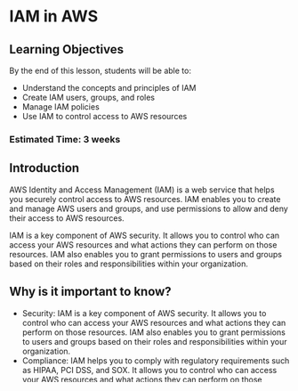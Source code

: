 # IAM in AWS

## Learning Objectives
By the end of this lesson, students will be able to:
- Understand the concepts and principles of IAM
- Create IAM users, groups, and roles
- Manage IAM policies
- Use IAM to control access to AWS resources

### Estimated Time: 3 weeks

## Introduction
AWS Identity and Access Management (IAM) is a web service that helps you securely control access to AWS resources. IAM enables you to create and manage AWS users and groups, and use permissions to allow and deny their access to AWS resources.

IAM is a key component of AWS security. It allows you to control who can access your AWS resources and what actions they can perform on those resources. IAM also enables you to grant permissions to users and groups based on their roles and responsibilities within your organization.

## Why is it important to know?
- Security: IAM is a key component of AWS security. It allows you to control who can access your AWS resources and what actions they can perform on those resources. IAM also enables you to grant permissions to users and groups based on their roles and responsibilities within your organization.
- Compliance: IAM helps you to comply with regulatory requirements such as HIPAA, PCI DSS, and SOX. It allows you to control who can access your AWS resources and what actions they can perform on those resources.
- Cost optimization: IAM helps you to optimize your AWS costs by allowing you to control who can access your AWS resources and what actions they can perform on those resources.
- Collaboration and communication: IAM helps you to collaborate and communicate with other users by allowing you to control who can access your AWS resources and what actions they can perform on those resources.

## Resources
- [AWS IAM](https://www.simplilearn.com/tutorials/aws-tutorial/aws-iam)
- [Watch - AWS IAM](https://www.youtube.com/watch?v=MuQJ_dHVopY)
- [Watch - AWS IAM Tutorial](https://www.youtube.com/watch?v=XFGnS2d9_SE)

------

_If you spot any bugs or issues in this activity, you can [open an issue with your proposed change.](https://github.com/cloudessencegithub/Acceler8/issues/new)_
